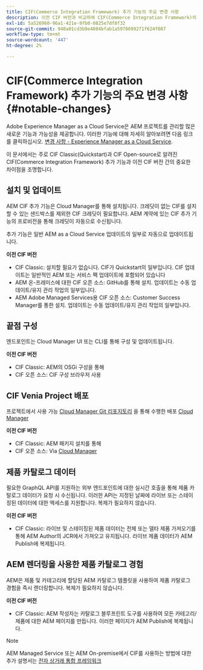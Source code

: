 ```yaml
---
title: CIF(Commerce Integration Framework) 추가 기능의 주요 변경 사항
description: 이전 CIF 버전과 비교하여 CIF(Commerce Integration Framework)의 주요 변경 사항입니다.
exl-id: 5a526960-96a1-421e-9fb0-0825e7df8f32
source-git-commit: 940a01cd3b9e4804bfab1a5970699271f624f087
workflow-type: tm+mt
source-wordcount: '447'
ht-degree: 2%

---
```


# CIF(Commerce Integration Framework) 추가 기능의 주요 변경 사항{#notable-changes}

Adobe Experience Manager as a Cloud Service은 AEM 프로젝트를 관리할 많은 새로운 기능과 가능성을 제공합니다. 이러한 기능에 대해 자세히 알아보려면 다음 링크를 클릭하십시오. [변경 사항 - Experience Manager as a Cloud Service](/help/release-notes/aem-cloud-changes.md).

이 문서에서는 주로 CIF Classic(Quickstart)과 CIF Open-source로 알려진 CIF(Commerce Integration Framework) 추가 기능과 이전 CIF 버전 간의 중요한 차이점을 조명합니다.

## 설치 및 업데이트

AEM CIF 추가 기능은 Cloud Manager를 통해 설치됩니다. 크레딧이 없는 CIF를 설치할 수 있는 샌드박스를 제외한 CIF 크레딧이 필요합니다. AEM 계약에 있는 CIF 추가 기능의 프로비전을 통해 크레딧이 자동으로 수신됩니다.

추가 기능은 일반 AEM as a Cloud Service 업데이트의 일부로 자동으로 업데이트됩니다.

**이전 CIF 버전**

* CIF Classic: 설치할 필요가 없습니다. CIF가 Quickstart의 일부입니다. CIF 업데이트는 일반적인 AEM 또는 서비스 팩 업데이트에 포함되어 있습니다
* AEM 온-프레미스에 대한 CIF 오픈 소스: GitHub를 통해 설치. 업데이트는 수동 업데이트/유지 관리 작업의 일부입니다.
* AEM Adobe Managed Services용 CIF 오픈 소스: Customer Success Manager를 통한 설치. 업데이트는 수동 업데이트/유지 관리 작업의 일부입니다.

## 끝점 구성

엔드포인트는 Cloud Manager UI 또는 CLI를 통해 구성 및 업데이트됩니다.

**이전 CIF 버전**

* CIF Classic: AEM의 OSGi 구성을 통해
* CIF 오픈 소스: CIF 구성 브라우저 사용

## CIF Venia Project 배포

프로젝트에서 사용 가능 [Cloud Manager Git 리포지토리](https://experienceleague.adobe.com/docs/experience-manager-cloud-service/implementing/managing-code/integrating-with-git.html) 을 통해 수행한 배포 [Cloud Manager](https://experienceleague.adobe.com/docs/experience-manager-cloud-service/implementing/deploying/overview.html)

**이전 CIF 버전**

* CIF Classic: AEM 패키지 설치를 통해
* CIF 오픈 소스: Via [Cloud Manager](https://experienceleague.adobe.com/docs/experience-manager-cloud-manager/using/introduction-to-cloud-manager.html?lang=ko-KR)

## 제품 카탈로그 데이터

필요한 GraphQL API를 지원하는 외부 엔드포인트에 대한 실시간 호출을 통해 제품 카탈로그 데이터가 요청 시 수신됩니다. 이러한 API는 지정된 날짜에 라이브 또는 스테이징된 데이터에 대한 액세스를 지원합니다. 복제가 필요하지 않습니다.

**이전 CIF 버전**

* CIF Classic: 라이브 및 스테이징된 제품 데이터는 전체 또는 델타 제품 가져오기를 통해 AEM Author의 JCR에서 가져오고 유지됩니다. 라이브 제품 데이터가 AEM Publish에 복제됩니다.

## AEM 렌더링을 사용한 제품 카탈로그 경험

AEM은 제품 및 카테고리에 할당된 AEM 카탈로그 템플릿을 사용하여 제품 카탈로그 경험을 즉시 렌더링합니다. 복제가 필요하지 않습니다.

**이전 CIF 버전**

* CIF Classic: AEM 작성자는 카탈로그 블루프린트 도구를 사용하여 모든 카테고리/제품에 대한 AEM 페이지를 만듭니다. 이러한 페이지가 AEM Publish에 복제됩니다.

>[!NOTE]
>
>AEM Managed Service 또는 AEM On-premise에서 CIF를 사용하는 방법에 대한 추가 설명서는 [전자 상거래 통합 프레임워크](https://www.adobe.io/apis/experiencecloud/commerce-integration-framework/getting-started.html)
